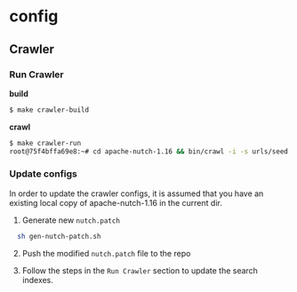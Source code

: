 # config

## Crawler

### Run Crawler

**build**

```bash
$ make crawler-build
```

**crawl**

```bash
$ make crawler-run
root@75f4bffa69e8:~# cd apache-nutch-1.16 && bin/crawl -i -s urls/seed.txt crawl 3
```

### Update configs

In order to update the crawler configs, it is assumed that you have an existing local copy of apache-nutch-1.16 in the current dir.

1) Generate new `nutch.patch`
```bash
  sh gen-nutch-patch.sh 
```

2) Push the modified `nutch.patch` file to the repo

3) Follow the steps in the `Run Crawler` section to update the search indexes.
